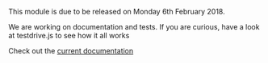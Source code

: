 This module is due to be released on Monday 6th February 2018.

We are working on documentation and tests. If you are curious, have a look at testdrive.js to see how it all works

Check out the [current documentation](https://mercmobily.github.io/best-webdriver/index.html)
